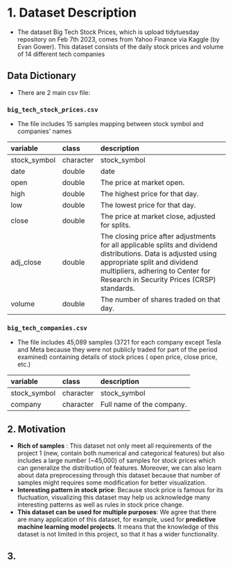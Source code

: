 # 1. Dataset Description

-   The dataset Big Tech Stock Prices, which is upload tidytuesday repository on Feb 7th 2023, comes from Yahoo Finance via Kaggle (by Evan Gower). This dataset consists of the daily stock prices and volume of 14 different tech companies

## Data Dictionary

-   There are 2 main csv file:

### `big_tech_stock_prices.csv`

-   The file includes 15 samples mapping between stock symbol and companies' names

| variable     | class     | description                                                                                                                                                                                                                       |
|:-------------------------|:-------------------|:-------------------------|
| stock_symbol | character | stock_symbol                                                                                                                                                                                                                      |
| date         | double    | date                                                                                                                                                                                                                              |
| open         | double    | The price at market open.                                                                                                                                                                                                         |
| high         | double    | The highest price for that day.                                                                                                                                                                                                   |
| low          | double    | The lowest price for that day.                                                                                                                                                                                                    |
| close        | double    | The price at market close, adjusted for splits.                                                                                                                                                                                   |
| adj_close    | double    | The closing price after adjustments for all applicable splits and dividend distributions. Data is adjusted using appropriate split and dividend multipliers, adhering to Center for Research in Security Prices (CRSP) standards. |
| volume       | double    | The number of shares traded on that day.                                                                                                                                                                                          |

### `big_tech_companies.csv`

-   The file includes 45,089 samples (3721 for each company except Tesla and Meta because they were not publicly traded for part of the period examined) containing details of stock prices ( open price, close price, etc.)

| variable     | class     | description               |
|:-------------|:----------|:--------------------------|
| stock_symbol | character | stock_symbol              |
| company      | character | Full name of the company. |

## 2. Motivation

-   **Rich of samples** : This dataset not only meet all requirements of the project 1 (new, contain both numerical and categorical features) but also includes a large number (\~45,000) of samples for stock prices which can generalize the distribution of features. Moreover, we can also learn about data preprocessing through this dataset because that number of samples might requires some modification for better visualization.
-   **Interesting pattern in stock price**: Because stock price is famous for its fluctuation, visualizing this dataset may help us acknowledge many interesting patterns as well as rules in stock price change.
-   **This dataset can be used for multiple purposes**: We agree that there are many application of this dataset, for example, used for **predictive machine learning model projects**. It means that the knowledge of this dataset is not limited in this project, so that it has a wider functionality.

## 3. 
